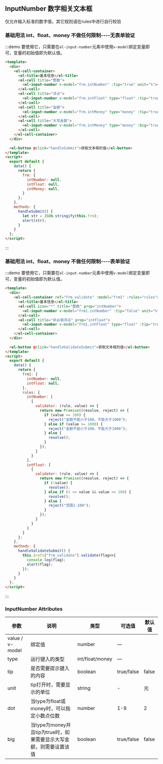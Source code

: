 ## InputNumber 数字相关文本框

仅允许输入标准的数字值，其它规则请在rules中进行自行校验

### 基础用法 int、float、money 不做任何限制----无表单验证

:::demo 要使用它，只需要在`el-input-number`元素中使用`v-model`绑定变量即可，变量的初始值即为默认值。
```html
<template>
  <div>
    <el-cell-container>
      <el-title>基本信息</el-title>
      <el-cell title="整数">
        <el-input-number v-model="frm.intNumber" :tip="true" unit="%"></el-input-number>
      </el-cell>
      <el-cell title="浮点">
        <el-input-number v-model="frm.intFloat" type="float" :tip="true" :dot="3"></el-input-number>
      </el-cell>
      <el-cell title="金额">
        <el-input-number v-model="frm.intMoney" type="money" :tip="true" :dot="3" unit="万元"></el-input-number>
      </el-cell>
      <el-cell title="大写金额">
        <el-input-number v-model="frm.intMoney" type="money" :big="true" :tip="true" :dot="3" unit="万元"></el-input-number>
      </el-cell>
    </el-cell-container>
  </div>
  
  <el-button @click="handleSubmit">获取文本框的值</el-button>
</template>
<script>
  export default {
    data() {
      return {
        frm: {
          intNumber: null,
          intFloat: null,
          intMoney: null,
        }
      };
    },
    methods: {
      handleSubmit() {
        let str = JSON.stringify(this.frm);
        alert(str);
      }
    }
  };
</script>
```
:::


### 基础用法 int、float、money 不做任何限制----表单验证

:::demo 要使用它，只需要在`el-input-number`元素中使用`v-model`绑定变量即可，变量的初始值即为默认值。
```html
<template>
  <div>
    <el-cell-container ref="frm_validate" :model="frm1" :rules="rules">
      <el-title>基本信息</el-title>
      <el-cell icon="*" title="整数" prop="intNumber">
        <el-input-number v-model="frm1.intNumber" :tip="false" unit="%"></el-input-number>
      </el-cell>
      <el-cell title="非必填浮点" prop="intFloat">
        <el-input-number v-model="frm1.intFloat" type="float" :tip="true" :dot="3"></el-input-number>
      </el-cell>
    </el-cell-container>
  </div>
  
  <el-button @click="handleValidateSubmit">获取文本框的值</el-button>
</template>
<script>
  export default {
    data() {
      return {
        frm1: {
          intNumber: null,
          intFloat: null,
        },
        rules: {
          intNumber: [
            {
              validator: (rule, value) => {
                return new Promise((resolve, reject) => {
                  if (value <= 100) {
                    reject("金额不能小于100，不能大于1000"); 
                  } else if (value >= 1000) {
                    reject("金额不能小于100，不能大于1000"); 
                  } else {
                    resolve();
                  }
                });
              }
            }
          ],
          intFloat: [
            {
              validator: (rule, value) => {
                return new Promise((resolve, reject) => {
                  if (!value) {
                    resolve();
                  } else if (1 <= value && value <= 100) {
                    resolve();
                  } else {
                    reject("范围1-100"); 
                  }
                });
              }
            }
          ]
        }
      };
    },
    methods: {
      handleValidateSubmit() {
        this.$refs["frm_validate"].validate(flag=>{
          console.log(flag);
          alert(flag);
        });
      }
    }
  };
</script>
```
:::






### InputNumber Attributes
| 参数      | 说明          | 类型      | 可选值                           | 默认值  |
|----------|-------------- |----------|--------------------------------  |-------- |
| value / v-model    | 绑定值         | number | — |  |
| type      | 运行键入的类型 | int/float/money | — |  |
| tip      | 是否需要提示键入的内容 | boolean | true/false | false |
| unit      | tip打开时，需要显示的单位 | string | -|元|
| dot     | 当type为float或money时，可以指定小数点位数 | number | 1-9| 2|
| big     | 当type为money并且tip为true时，如果需要显示大写金额，则需要设置该值|boolean|true/false|false|